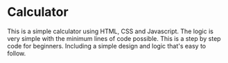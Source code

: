 # Calculator
This is a simple calculator using HTML, CSS and Javascript. The logic is very simple with the minimum lines of code possible. This is a step by step code for beginners. Including a simple design and logic that's easy to follow. 

